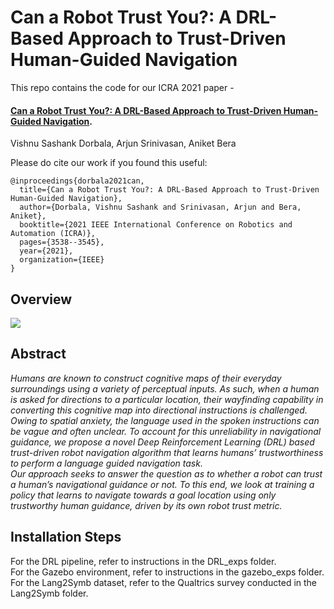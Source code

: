 # Can a Robot Trust You?: A DRL-Based Approach to Trust-Driven Human-Guided Navigation

This repo contains the code for our ICRA 2021 paper - 
#### [**Can a Robot Trust You?: A DRL-Based Approach to Trust-Driven Human-Guided Navigation**](https://ieeexplore.ieee.org/stamp/stamp.jsp?arnumber=9561983).<br>
Vishnu Sashank Dorbala, Arjun Srinivasan, Aniket Bera

Please do cite our work if you found this useful:

```
@inproceedings{dorbala2021can,
  title={Can a Robot Trust You?: A DRL-Based Approach to Trust-Driven Human-Guided Navigation},
  author={Dorbala, Vishnu Sashank and Srinivasan, Arjun and Bera, Aniket},
  booktitle={2021 IEEE International Conference on Robotics and Automation (ICRA)},
  pages={3538--3545},
  year={2021},
  organization={IEEE}
}
```

## Overview

<img src="https://obj.umiacs.umd.edu/gamma-umd-website-imgs/researchdirections/socrob/robotrust_front_image.jpg">

## Abstract
*Humans are known to construct cognitive maps
of their everyday surroundings using a variety of perceptual
inputs. As such, when a human is asked for directions to a
particular location, their wayfinding capability in converting
this cognitive map into directional instructions is challenged. <br>
Owing to spatial anxiety, the language used in the spoken
instructions can be vague and often unclear. To account for
this unreliability in navigational guidance, we propose a novel
Deep Reinforcement Learning (DRL) based trust-driven robot
navigation algorithm that learns humans’ trustworthiness to
perform a language guided navigation task. <br>
Our approach seeks to answer the question as to whether
a robot can trust a human’s navigational guidance or not. To
this end, we look at training a policy that learns to navigate
towards a goal location using only trustworthy human guidance,
driven by its own robot trust metric.*

## Installation Steps

For the DRL pipeline, refer to instructions in the DRL_exps folder. <br>
For the Gazebo environment, refer to instructions in the gazebo_exps folder. <br>
For the Lang2Symb dataset, refer to the Qualtrics survey conducted in the Lang2Symb folder.
